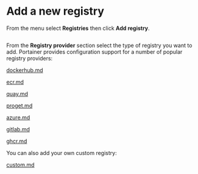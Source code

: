 # Add a new registry

From the menu select **Registries** then click **Add registry**.

<figure><img src="../../../.gitbook/assets/2.19-registries-add.gif" alt=""><figcaption></figcaption></figure>

From the **Registry provider** section select the type of registry you want to add. Portainer provides configuration support for a number of popular registry providers:


[dockerhub.md](dockerhub.md)



[ecr.md](ecr.md)



[quay.md](quay.md)



[proget.md](proget.md)



[azure.md](azure.md)



[gitlab.md](gitlab.md)



[ghcr.md](ghcr.md)


You can also add your own custom registry:


[custom.md](custom.md)

